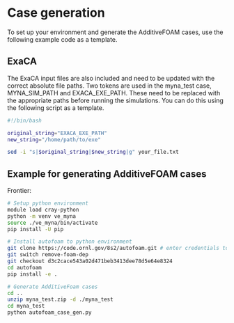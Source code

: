 # Case generation
To set up your environment and generate the AdditiveFOAM cases, use the following example code as a template.

## ExaCA
The ExaCA input files are also included and need to be updated with the correct absolute file paths. Two tokens are used in the myna_test case, MYNA_SIM_PATH and EXACA_EXE_PATH. These need to be replaced with the appropriate paths before running the simulations. You can do this using the following script as a template.

```bash
#!/bin/bash

original_string="EXACA_EXE_PATH"
new_string="/home/path/to/exe"

sed -i "s|$original_string|$new_string|g" your_file.txt
```

## Example for generating AdditiveFOAM cases

Frontier:

```bash
# Setup python environment
module load cray-python
python -m venv ve_myna
source ./ve_myna/bin/activate
pip install -U pip

# Install autofoam to python environment
git clone https://code.ornl.gov/8s2/autofoam.git # enter credentials to clone
git switch remove-foam-dep
git checkout d3c2cace543a02d471beb3413dee78d5e64e8324
cd autofoam
pip install -e .

# Generate AdditiveFoam cases
cd ..
unzip myna_test.zip -d ./myna_test
cd myna_test
python autofoam_case_gen.py

```